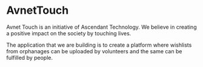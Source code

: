 AvnetTouch
==========

Avnet Touch is an initiative of Ascendant Technology. We believe in creating a positive impact on the society by touching lives. 

The application that we are building is to create a platform where wishlists from orphanages can be uploaded by volunteers and the same can be fulfilled by people.
